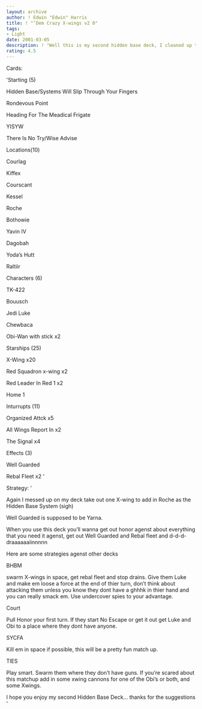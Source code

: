 ```yaml
---
layout: archive
author: ! Edwin "Edwin" Harris
title: ! "’Dem Crazy X-wings v2 0"
tags:
- Light
date: 2001-03-05
description: ! "Well this is my second hidden base deck, I cleaned up the original ’Dem Crazy X-wings with some suggestions from everyone looking at the deck, THANKS"
rating: 4.5
---
```

Cards: 

'Starting (5)

Hidden Base/Systems Will Slip Through Your Fingers

Rondevous Point

Heading For The Meadical Frigate

YISYW

There Is No Try/Wise Advise


Locations(10)

Courlag

Kiffex

Courscant

Kessel

Roche

Bothowie

Yavin IV

Dagobah

Yoda’s Hutt

Raltiir


Characters (6)

TK-422

Bouusch

Jedi Luke

Chewbaca

Obi-Wan with stick x2


Starships (25)

X-Wing x20

Red Squadron x-wing x2

Red Leader In Red 1 x2

Home 1


Inturrupts (11)

Organized Attck x5

All Wings Report In x2

The Signal x4


Effects (3)

Well Guarded 

Rebal Fleet x2 '

Strategy: '

Again I messed up on my deck take out one X-wing to add in Roche as the Hidden Base System (sigh)


Well Guarded is supposed to be Yarna.


When you use this deck you’ll wanna get out honor agenst about everything that you need it agenst, get out Well Guarded and Rebal fleet and d-d-d-draaaaaaiinnnnn


Here are some strategies agenst other decks 


BHBM 

swarm X-wings in space, get rebal fleet and stop drains. Give them Luke and make em loose a force at the end of thier turn, don’t think about attacking them unless you know they dont have a ghhhk in thier hand and you can really smack em. Use undercover spies to your advantage.


Court 

Pull Honor your first turn. If they start No Escape or get it out get Luke and Obi to a place where they dont have anyone.


SYCFA 

Kill em in space if possible, this will be a pretty fun match up. 


TIES

Play smart. Swarm them where they don’t have guns. If you’re scared about this matchup add in some xwing cannons for one of the Obi’s or both, and some Xwings. 



I hope you enjoy my second Hidden Base Deck... thanks for the suggestions   '